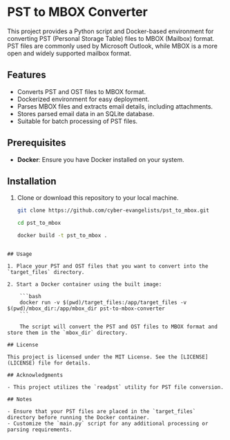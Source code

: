 # PST to MBOX Converter

This project provides a Python script and Docker-based environment for converting PST (Personal Storage Table) files to MBOX (Mailbox) format. PST files are commonly used by Microsoft Outlook, while MBOX is a more open and widely supported mailbox format.

## Features

- Converts PST and OST files to MBOX format.
- Dockerized environment for easy deployment.
- Parses MBOX files and extracts email details, including attachments.
- Stores parsed email data in an SQLite database.
- Suitable for batch processing of PST files.

## Prerequisites

- **Docker**: Ensure you have Docker installed on your system.

## Installation

1. Clone or download this repository to your local machine.

   ```bash
   git clone https://github.com/cyber-evangelists/pst_to_mbox.git

   cd pst_to_mbox

   docker build -t pst_to_mbox .
```

## Usage

1. Place your PST and OST files that you want to convert into the `target_files` directory.

2. Start a Docker container using the built image:

    ```bash
    docker run -v $(pwd)/target_files:/app/target_files -v $(pwd)/mbox_dir:/app/mbox_dir pst-to-mbox-converter
    ```

    The script will convert the PST and OST files to MBOX format and store them in the `mbox_dir` directory.

## License

This project is licensed under the MIT License. See the [LICENSE](LICENSE) file for details.

## Acknowledgments

- This project utilizes the `readpst` utility for PST file conversion.

## Notes

- Ensure that your PST files are placed in the `target_files` directory before running the Docker container.
- Customize the `main.py` script for any additional processing or parsing requirements.
